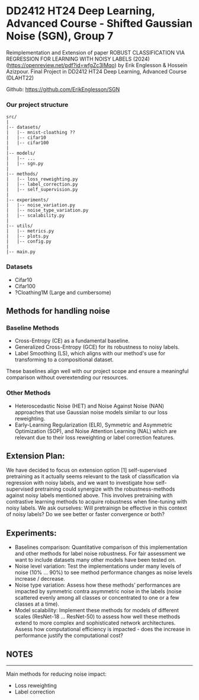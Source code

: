 # DD2412 HT24 Deep Learning, Advanced Course - Shifted Gaussian Noise (SGN), Group 7
Reimplementation and Extension of paper ROBUST CLASSIFICATION VIA REGRESSION FOR LEARNING WITH NOISY LABELS (2024) (https://openreview.net/pdf?id=wfgZc3IMqo) by Erik Englesson &amp; Hossein Azizpour. Final Project in DD2412 HT24 Deep Learning, Advanced Course (DLAHT22)

Github: https://github.com/ErikEnglesson/SGN 



### Our project structure
```
src/
|
|-- datasets/
|   |-- mnist-cloathing ??
|   |-- cifar10
|   |-- cifar100
|
|-- models/
|   |-- ...
|   |-- sgn.py
|
|-- methods/
|   |-- loss_reweighting.py
|   |-- label_correction.py
|   |-- self_supervision.py
|
|-- experiments/
|   |-- noise_variation.py
|   |-- noise_type_variation.py
|   |-- scalability.py
|
|-- utils/
|   |-- metrics.py
|   |-- plots.py
|   |-- config.py
|
|-- main.py
```


### Datasets
* Cifar10
* Cifar100
* ?Cloathing1M (Large and cumbersome)

## Methods for handling noise
### Baseline Methods
* Cross-Entropy (CE) as a fundamental baseline.
* Generalized Cross-Entropy (GCE) for its robustness to noisy labels.
* Label Smoothing (LS), which aligns with our method's use for transforming to a compositional dataset.

These baselines align well with our project scope and ensure a meaningful comparison without overextending our resources. 

### Other Methods
* Heteroscedastic Noise (HET) and Noise Against Noise (NAN) approaches that use Gaussian noise models similar to our loss reweighting.
* Early-Learning Regularization (ELR), Symmetric and Asymmetric Optimization (SOP), and Noise Attention Learning (NAL) which are relevant due to their loss reweighting or label correction features.

## Extension Plan:
We have decided to focus on extension option [1] self-supervised pretraining as it actually seems relevant to the task of classification via regression with noisy labels, and we want to investigate how self-supervised pretraining could synergize with the robustness-methods against noisy labels mentioned above. This involves pretraining with contrastive learning methods to acquire robustness when fine-tuning with noisy labels. We ask ourselves: Will pretrainign be effective in this context of noisy labels? Do we see better or faster convergence or both? 

## Experiments: 
* Baselines comparison: Quantitative comparison of this implementation and other methods for label noise robustness. For fair assessment we want to include datasets many other models have been tested on. 
* Noise level variation: Test the implementations under many levels of noise (10% … 90%) to see method performance changes as noise levels increase / decrease. 
* Noise type variation: Assess how these methods’ performances are impacted by symmetric contra asymmetric noise in the labels (noise scattered evenly among all classes or concentrated to one or a few classes at a time). 
* Model scalability: Implement these methods for models of different scales (ResNet-18 … ResNet-50) to assess how well these methods extend to more complex and sophisticated network architectures. Assess how computational efficiency is impacted - does the increase in performance justify the computational cost?  

## NOTES
---
Main methods for reducing noise impact:
* Loss reweighting
* Label correction

